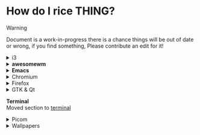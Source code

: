 # How do I rice THING?

> [!WARNING]
> Document is a work-in-progress there is a chance things will be out of date or wrong, if you find something, Please contribute an edit for it!

<details>
	<summary>i3</summary>

~~i3 by itself is pretty barebones out of the box so maybe consider using i3-gaps~~, As of may 2024 i3 gaps has been merged with i3 proper,
i3 has a really well written manual which I urge you to read the [i3 manual](https://i3wm.org/docs/userguide.html) which thoroughly documents average usage with the window manager

Though for ricing purposes you might be interested in using polybar, eww or some similar bar / widget system along with an app launcher like dmenu or rofi
 
</details>

<details>
<summary><b>awesomewm</b></summary>
	
You can ofcourse consult the [official documentation](https://awesomewm.org/apidoc/) which provide thorough documentation of the API but are lacking in a tutorial sense, Stardust-Kyun has also published his own [tutorial series on ricing awesomewm](https://star.is-a.dev/projects/awmguide/).

If you face issues while ricing, do consider joining the [awesomewm discord server](https://discord.gg/BPat4F87dg) as you'll have a better chance of getting the support you need
 
</details>

<details>
<summary><b>Emacs</b></summary>
The youtube channel [System Crafters](https://www.youtube.com/c/systemcrafters) has already created a significant amount of resources regarding getting starting with emacs, 
You can find them [here](https://wiki.systemcrafters.cc/emacs/) - See the Emacs From Scratch series for an indepth series of writing your own configuraton,
But as usual, Do not follow them word for word, Experiment your own and try to understand what each and every setting does :D

You can also refer to the [GNU Manual](https://www.gnu.org/software/emacs/manual/html_node/emacs/index.html) documenting almost every part of vanilla Emacs, a valuable resource
Customizing emacs is 90% about your own passion, There is a lot you can do
</details>

<details>
<summary>Chromium</summary>
Most chromium based browers do not support anything more than marginal theming,
It is possible to affect a few changes by your gtk theme [[example](https://github.com/phocus/gtk/blob/master/scss/gtk-3.0/applications/_chromium.scss)]

You can also make your own Chromium theme tho again, these are quite limited in scope: [https://developer.chrome.com/docs/extensions/mv3/themes/](https://developer.chrome.com/docs/extensions/mv3/themes/)

Vivaldi however allows injecting CSS into the browser UI, I found a few links on it but your mileage may vary
- [https://www.reddit.com/r/vivaldibrowser/comments/gso6bx/questions_about_css_customisations/](https://www.reddit.com/r/vivaldibrowser/comments/gso6bx/questions_about_css_customisations/)
- [https://forum.vivaldi.net/topic/10629/vivaldi-ui-customisations](https://forum.vivaldi.net/topic/10629/vivaldi-ui-customisations)
</details>

<details>
<summary>Firefox</summary>

You can customize the User Interface (Chrome) with Firefox CSS, see the following:
- [Getting started guide](https://www.reddit.com/r/FirefoxCSS/wiki/index/tutorials)
- [How to create & live debug userChrome.css](https://www.reddit.com/r/FirefoxCSS/comments/73dvty/tutorial_how_to_create_and_livedebug_userchromecss/)
- [Collection of resources related to userChrome](https://www.userchrome.org/)

You can use [Stylus](https://add0n.com/stylus.html) to modify the appearance of certain websites.
*NOTE: Does not work on extension (except Stylus) and built-in browser webpages.*

Firefox also supports `userContent.css` for overriding the styles of a site, To use it simply follow the same instructions as for userChrome.css but create this file too in the same directory (chrome),
The structure of the file is usually as follows:
```css
@-moz-document domain("discord.com") {
	/* Your styles go here. */
}
```
You can use any of the selectors available for [@-moz-document](https://developer.mozilla.org/en-US/docs/Web/CSS/@document)
*NOTE: Stylus can also export to this format for easy usage*

#### Start Page
You will need basic knowledge of HTML, CSS & JS.
[MDN](https://developer.mozilla.org/en-US/) is a nice place to learn.

Firefox has quite a few limitations on setting local files as your start page (no external requests or imports of any kind), so it may be easier to host your start page on some static site hosting service (GitHub Pages, Netlify, Surge.sh).

Then use [this extension](https://addons.mozilla.org/en-US/firefox/addon/new-tab-override/) to set the URL.
Chromium users can use [this](https://chrome.google.com/webstore/detail/custom-new-tab-url/mmjbdbjnoablegbkcklggeknkfcjkjia) instead (Chrome places no limitations).
</details>

<details>
<summary>GTK & Qt</summary>

This is most easily accomplished by forking an existing theme and modifying them. Most themes are open source and
are easily modifiable (if you know CSS). Phocus is a nice one to start with since its code is clean scss and well structured, (https://github.com/phocus/gtk)
*NOTE: Phocus is not a GTK2 theme so it will not show up in `lxappearance`, Set your gtk theme using [settings.ini](https://wiki.archlinux.org/title/GTK#Basic_theme_configuration) instead,
this is because lxappearance expects a legacy gtk2 theme along with a gtk3, which modern themes do not have.*

You can use `gtk-widget-factory` to test your theme, it comes packaged with `gtk-demos` on arch & debian.
GTK CSS reference: https://docs.gtk.org/gtk4/css-properties.html
Using the GTK Debugger: https://elkowar.github.io/eww/working_with_gtk.html#gtk-debugger (This should work anywhere)

#### Uniform Look for GTK & QT Apps

Arch Wiki Link: https://wiki.archlinux.org/title/Uniform_look_for_Qt_and_GTK_applications#Theme_engines

By default, you have to apply themes for QT and GTK separately, with most GTK themes not having a QT counterpart.

To achieve a consistent look over both the styles, you can install **theme engines** like QGtkStyle (https://github.com/qt/qtstyleplugins) or QGnomePlatform (https://github.com/FedoraQt/QGnomePlatform).
These theme engines can be used to translate themes between GTK and QT platforms.

#### QGtkStyle
After installing, you have to make changes the following changes

**For QT4:** Edit the /etc/xdg/Trolltech.conf (system-wide) or ~/.config/Trolltech.conf (user-specific) file:

~/.config/Trolltech.conf
```ini
[Qt]
style=GTK+
```

**For QT5:** set the environment variable `QT_QPA_PLATFORMTHEME=gtk2`

*NOTE: This requires that the configured GTK theme supports both GTK 2 and GTK 3*

#### QGnomePlatform
This theme applies the appearance settings of GNOME for QT Applications. It is enabled by default on GNOME since version 3.20.
To enable it on other systems, after installing the qgnomeplatform package, set the environment variable:

```sh
QT_QPA_PLATFORMTHEME=gnome
```

</details>

<!--
#f Neovim / Vim
This is an interesting one. If you use a premade colorscheme, chances are, a [base16](https://github.com/chriskempson/base16) or other vim theme already exists for it. Otherwise, you can make a base16 theme or make one from a wide variety of templates. There even exist generators for it. ([Pinto](https://pintovim.dev/), [Vivify](https://bytefluent.com/vivify/))
And, of course, if a colorscheme is similar to yours, you can easily fork it and modify.

Besides colors, in terms of functionality you are free to find / forge whatever to fit your needs.

How to make a vim colorscheme: [Reddit](https://www.reddit.com/r/vim/comments/8mvc6s/how_to_make_a_color_scheme_for_vim/)
Colorscheme template: [RNB](https://github.com/romainl/vim-rnb)
See more on [Vim & Neovim](/out/knowledge/vim.html).

Vim has good documentation on what most of the highlight groups are for, avail yourself of it.

#### Get highlight group under cursor
Since i've been writing a port for [chocolate](https://gitlab.com/snakedye/chocolate), this is a problem i've encountered, the real basic solution is to do:
```vim
function! SynStack()
  if !exists("*synstack")
    return
  endif
  echo map(synstack(line('.'), col('.')), 'synIDattr(v:val, "name")')
endfunc
```

but this doesnt work that well for treesitter, in which case using [this code from treesitter-playground](https://github.com/nvim-treesitter/playground/blob/master/lua/nvim-treesitter-playground/hl-info.lua) works a fair bit better,
to use them more easily, create a keybinding for `SynStack()` or `require('hl-info').show_hl_captures()` respectivley

#END f
-->

<b>Terminal</b>\
Moved section to [terminal](terminal.html)

<details><summary>Picom</summary>
*The definition of compositor changes from X11 to Wayland, I am talking about X11 only:*
Compositor is a thing that sits between your window manager and X11 and makes stuff like transparency work. Recently, however, compositors have been used to implement blur, rounded corners and animations for a window manager to behave more like a desktop enviroment.

If the version in your package repositories has the features you want, I'd suggest you use that instead.

> [!WARNING]
> This is out of date, Picom master now includes many of these features, It is recommended to reference it's documentation

#### I just want transparency and or shadow
You're in luck, lots of choice for you. You can use `picom` / `xcompmgr` / `compton`, anything you want and generally it'll just work™

I still suggest using picom as it has the latest technology / optimizations, beside being the
most commonly used & most supported one.
⛔ *Forcing application transparency has very little purpose in most cases however, and most user interface's are not designed with that in mind (eg: nvim)* 

#### I want blur too
Just build the latest [master](https://github.com/yshui/picom) and use picom with the --experimental-backends option.
To build picom from source, follow the instructions in the [README](https://github.com/yshui/picom#build)
⛔ *Be very caution when using blur, excessive blur can make a rice look bad very easily.* 

#### I want rounded corners too
Again, picom master has the thing for you, picom has implemented rounder corners in the xrender and legacy glx backends.

A few window managers can draw rounded corners out of the box, so you might be able to utilize that. (afaik awesome can)

#### I want animations too
Use one of the popular forks I guess :/, I don't know how well picom animations work, but I don't expect it to be spectacular.
The following are popular as of October 2021:
[jonaburg/picom](https://github.com/jonaburg/picom)    -> slightly buggy sliding animations
[dccsillag/picom](https://github.com/dccsillag/picom)  -> has cool, configurable animations
[pijulius/picom](https://github.com/pijulius/picom)    -> fork of dccsillag, added animations and optimisations
[Tanish2002/picom](https://github.com/Tanish2002/picom)-> also has animations, try if the others do not work

snippet to configure animations on dccsillag or pijulius
```conf
# Animations
animations = true;
animation-stiffness = 300.0;
animation-dampening = 22.0;
animation-clamping = true;
animation-mass = 1;
animation-for-open-window = "zoom";
animation-for-menu-window = "slide-down";
animation-for-transient-window = "slide-down";
# (requires pijulius)
animation-for-workspace-switch-in = "zoom";
animation-for-workspace-switch-out = "zoom";
```

snippet to configure animations on jonaburg
```conf
transition-length = 300
transition-pow-x = 0.1
transition-pow-y = 0.1
transition-pow-w = 0.1
transition-pow-h = 0.1
size-transition = true
```

Example configuration with most of the available options: https://github.com/yshui/picom/blob/next/picom.sample.conf \
To get a window class for a exclude / include, use `xwininfo` or `xprop` & click the window you want. \
Remember to use window classes whenever you can, window titles can be very finicky. \
The 2nd part of the window class is the relevant bit, for example: 
For `Application.Navigator`, You would put `class_g = 'Navigator'` in your picom config

[Nuxsh's Page About Picom Forks](https://nuxsh.is-a.dev/blog/picom.html) \
[Arch Wiki Page](https://wiki.archlinux.org/title/Picom)

</details>

<details><summary>Wallpapers</summary>

Good places to look for wallpapers are:
- [https://images.google.com/](https://images.google.com/)
Includes a search by colour and resolution, so you can find a wallpaper matching your screen size.
- [https://subtlepatterns.com/](https://subtlepatterns.com/)
Tiling wallpapers that are provided as backgrounds for websites.
- [https://unsplash.com/](https://unsplash.com/)
A source of free quality high res photos, all released under creative commons licensing so are free to use.
- [https://wallhaven.cc/](https://wallhaven.cc/)
A clone of wallbase after that was shut down, has searches by colour, resolution.
- [https://web.archive.org/web/20130708152642/http://squidfingers.com/patterns](https://web.archive.org/web/20130708152642/http://squidfingers.com/patterns)
158 tiling wallpapers. [archive link because normal page is dead]
- [http://simpledesktops.com/](http://simpledesktops.com/)
Wonderful sets of minimal wallpapers.

Source: [https://www.reddit.com/r/unixporn/wiki/ricing#wiki_wallpapers](https://www.reddit.com/r/unixporn/wiki/ricing#wiki_wallpapers)

A few personal repositories of wallpapers (usually high quality and categorized):
- [Oblivousofcrap's](https://app.box.com/s/tsq119oyh0o0wagqx4a4nx74hyggvvxc )
- [BlueJive's](https://github.com/Blu3Jive001/Wallpapers)
- [Exo's](https://gitlab.com/exorcist365/wallpapers) (This one is good if you use gruvbox)
- [Kraken's](https://mega.nz/folder/PpohCIpT#tII4Q60AFpgfnEYFywwlow) (the biggest by far)
- [Frenzy's](https://github.com/FrenzyExists/wallpapers)

You could try the distro wallpaper competitions / repositories too, for example:
- [Ubuntu's competition for 21.10](https://discourse.ubuntu.com/t/wallpaper-competition-for-impish-indri-ubuntu-21-10/22852/8)
- [Xubuntu's competition for 16.04](https://xubuntu.org/news/xubuntu-16-04-wallpaper-competition-winners/)
- [PopOS's repository](https://github.com/pop-os/wallpapers/tree/master/original)

I like [the /wg/ board too](https://boards.4chan.org/wg/) but that one is definitely very **NSFW**, See
[Their catalog of threads](https://boards.4chan.org/wg/catalog)

You can also try using a image board (booru) site or crawler like:
- [Safebooru](https://safebooru.org/)
- [nik.bot.nu](http://nik.bot.nu/)

Really depends on what you're doing and looking for though..

#### Animated Wallpapers
For those who don't know how to set animated walls, here's a command for it (you will need xwinwrap and mpv for video files or gifview for gif files):

`xwinwrap -fs -fdt -ni -b -nf -un -o 1.0 -debug -- mpv -wid WID --loop --no-audio ~/path/to/video.mp4`

If the above doesn't work correctly, use this one:
`xwinwrap -ov -g 1920x1080+0+0 -- mpv -wid WID ~/path/to/video.flv --no-osc --no-osd-bar --loop-file --player-operation-mode=cplayer --no-audio --panscan=1.0 --no-input-default-bindings`

Sources for pixelart animated wallpapers
- [https://1041uuu.tumblr.com/](https://1041uuu.tumblr.com/)
- [https://waneella.tumblr.com/](https://waneella.tumblr.com/)

Googling will also get you a bit of resources .

#### Tiled Wallpapers
These are wallpapers that tiled like tiles in a pattern, [example](/assets/images/dump/e038c16d-6663-40b9-8b21-82ad64927848.webp) repeated over your entire screen.
Their usage is fairly simple:
`feh --bg-tile |path-to-wallpaper|` or if you have a bitmap you can use `xsetroot -bitmap |path-to-bitmap-wallpaper|`, or manually tile it in your image editor of choice.

You can find a bunch of sources here: [https://notes.neeasade.net/tiled-wallpaper-sources.html](https://notes.neeasade.net/tiled-wallpaper-sources.html), Their site has a bunch of cool ricing related stuff too.

